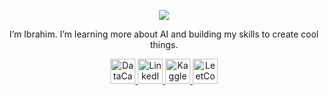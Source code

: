 <p align="center">
  <img src="https://capsule-render.vercel.app/api?type=waving&color=gradient&text=Hello!&height=100&section=header"/>
</p> 
<p align="center">
I’m Ibrahim. I’m learning more about AI and building my skills to create cool things.
</p> 

<p align="center">
  <a href="https://www.datacamp.com/portfolio/IbrahimHashhash">
    <img src="https://cdn.jsdelivr.net/npm/simple-icons@v9/icons/datacamp.svg" alt="DataCamp" width="40" />
  </a>
  <a href="https://www.linkedin.com/in/ibrahimhashhash">
    <img src="https://cdn.jsdelivr.net/npm/simple-icons@v9/icons/linkedin.svg" alt="LinkedIn" width="40" />
  </a>
  <a href="https://www.kaggle.com/ibrahimhashhash">
    <img src="https://cdn.jsdelivr.net/npm/simple-icons@v9/icons/kaggle.svg" alt="Kaggle" width="40" />
  </a>
  <a href="https://leetcode.com/u/IHashhash/">
    <img src="https://cdn.jsdelivr.net/npm/simple-icons@v9/icons/leetcode.svg" alt="LeetCode" width="40" />
  </a>
</p>
